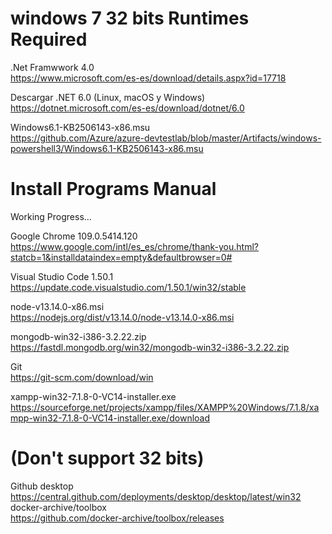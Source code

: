 # windows 7 32 bits Runtimes Required


.Net Framwwork 4.0 <br>
https://www.microsoft.com/es-es/download/details.aspx?id=17718

Descargar .NET 6.0 (Linux, macOS y Windows) <br>
https://dotnet.microsoft.com/es-es/download/dotnet/6.0

Windows6.1-KB2506143-x86.msu <br>
https://github.com/Azure/azure-devtestlab/blob/master/Artifacts/windows-powershell3/Windows6.1-KB2506143-x86.msu


# Install Programs Manual

Working Progress...

Google Chrome 109.0.5414.120 <br>
https://www.google.com/intl/es_es/chrome/thank-you.html?statcb=1&installdataindex=empty&defaultbrowser=0#

Visual Studio Code 1.50.1 <br>
https://update.code.visualstudio.com/1.50.1/win32/stable

node-v13.14.0-x86.msi <br>
https://nodejs.org/dist/v13.14.0/node-v13.14.0-x86.msi

mongodb-win32-i386-3.2.22.zip <br>
https://fastdl.mongodb.org/win32/mongodb-win32-i386-3.2.22.zip

Git <br>
https://git-scm.com/download/win

xampp-win32-7.1.8-0-VC14-installer.exe <br>
https://sourceforge.net/projects/xampp/files/XAMPP%20Windows/7.1.8/xampp-win32-7.1.8-0-VC14-installer.exe/download

# (Don't support 32 bits) <br>
Github desktop <br>
https://central.github.com/deployments/desktop/desktop/latest/win32
docker-archive/toolbox <br>
https://github.com/docker-archive/toolbox/releases
